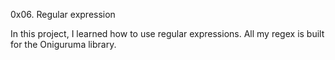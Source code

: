 0x06. Regular expression

In this project, I learned how to use regular expressions. All my regex is built for the Oniguruma library.
